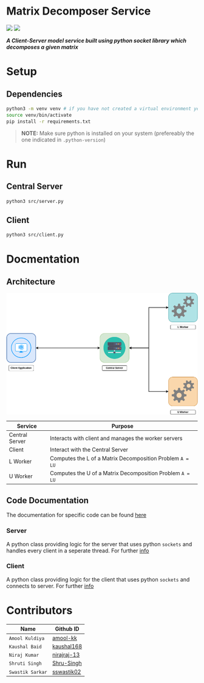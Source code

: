 # Matrix Decomposer Service

<img src="https://img.shields.io/badge/Python-14354C?style=for-the-badge&logo=python&logoColor=white"/>
<img src="https://img.shields.io/badge/License-AGPL_v3-blue.svg?style=for-the-badge"/>

**_A Client-Server model service built using python socket library which decomposes a given matrix_**

# Setup

## Dependencies

```sh
python3 -m venv venv # if you have not created a virtual environment yet
source venv/bin/activate
pip install -r requirements.txt
```

> **NOTE:** Make sure python is installed on your system (prefereably the one indicated in `.python-version`)

# Run

## Central Server

```sh
python3 src/server.py
```

## Client

```sh
python3 src/client.py

```

# Docmentation

## Architecture

<img src="./docs/img/architecture.png" width="1024px"/>

| Service        | Purpose                                                   |
| -------------- | --------------------------------------------------------- |
| Central Server | Interacts with client and manages the worker servers      |
| Client         | Interact with the Central Server                          |
| L Worker       | Computes the L of a Matrix Decomposition Problem `A = LU` |
| U Worker       | Computes the U of a Matrix Decomposition Problem `A = LU` |

## Code Documentation

The documentation for specific code can be found [here](./docs/index.md)

### Server

A python class providing logic for the server that uses python `sockets` and handles every client in a seperate thread. For further [info](./docs/Server.md)

### Client

A python class providing logic for the client that uses python `sockets` and connects to server. For further [info](./docs/Client.md)

# Contributors

| Name             | Github ID                                     |
| ---------------- | --------------------------------------------- |
| `Amool Kuldiya`  | [amool-kk](https://github.com/Amool-kk)       |
| `Kaushal Baid`   | [kaushal168](https://github.com/kaushal168)   |
| `Niraj Kumar`    | [nirajraj-13](https://github.com/nirajraj-13) |
| `Shruti Singh`   | [Shru-Singh](https://github.com/Shru-Singh)   |
| `Swastik Sarkar` | [sswastik02](https://github.com/sswastik02)   |
